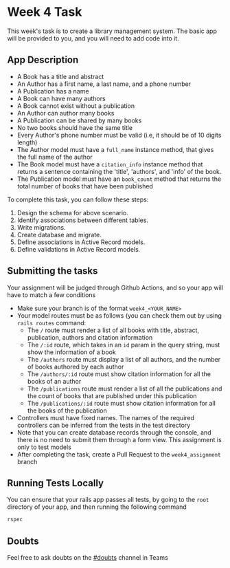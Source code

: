 # Week 4 Task
This week's task is to create a library management system. The basic app will be provided to you, and you will need to add code into it.
## App Description
- A Book has a title and abstract
- An Author  has a first name,  a last name, and a phone number
- A Publication has a name
- A Book can have many authors
- A Book cannot exist without a publication
- An Author can author many books
- A Publication can be shared by many books
- No two books should have the same title
- Every Author's phone number must be valid (i.e, it should be of 10 digits length)
- The Author model must have a ```full_name``` instance method, that gives the full name of the author
- The Book model must have a ```citation_info``` instance method that returns a sentence containing the 'title', 'authors', and 'info' of the book.
- The Publication model must have an ```book_count``` method that returns the total number of books that have been published

To complete this task, you can follow these steps:
1. Design the schema for above scenario.
2. Identify associations between different tables.
3. Write migrations.
4. Create database and migrate.
5. Define associations in Active Record models.
6. Define validations in Active Record models.

## Submitting the tasks
Your assignment will be judged through Github Actions, and so your app will have to match a few conditions
- Make sure your branch is of the format ```week4_<YOUR_NAME>```
- Your model routes must be as follows (you can check them out by using ```rails routes``` command:
  - The ```/``` route must render a list of all books with title, abstract, publication, authors and citation information
  - The ```/:id``` route, which takes in an ```id``` param in the query string, must show the information of a book
  - The ```/authors``` route must display a list of all authors, and the number of books authored by each author
  - The ```/authors/:id``` route must show citation information for all the books of an author
  - The ```/publications``` route must render a list of all the publications and the count of books that are published under this publication
  - The ```/publications/:id``` route must show citation information for all the books of the publication
- Controllers must have fixed names. The names of the required controllers can be inferred from the tests in the test directory
- Note that you can create database records through the console, and there is no need to submit them through a form view. This assignment is only to test models
- After completing the task, create a Pull Request to the ```week4_assignment``` branch

## Running Tests Locally
You can ensure that your rails app passes all tests, by going to the ```root``` directory of your app, and then running the following command

```bash
rspec
```
## Doubts
Feel free to ask doubts on the [#doubts](https://teams.microsoft.com/l/channel/19%3a6e5ce5031c594c34927026726a750f12%40thread.tacv2/%255BRuby%2520on%2520Rails%255D%2520Doubts?groupId=ebcdbf1c-6b25-48f4-9dfc-9f5e3666cc00&tenantId=36e917dc-1abe-43f4-b189-f92196a6b4ad) channel in Teams
